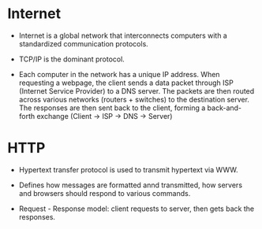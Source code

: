# Internet

- Internet is a global network that interconnects computers with a standardized communication protocols.

- TCP/IP is the dominant protocol.

- Each computer in the network has a unique IP address. When requesting a webpage, the client sends a data packet through ISP (Internet Service Provider) to a DNS server. The packets are then routed across various networks (routers + switches) to the destination server. The responses are then sent back to the client, forming a back-and-forth exchange (Client -> ISP -> DNS -> Server)

# HTTP

- Hypertext transfer protocol is used to transmit hypertext via WWW. 

- Defines how messages are formatted annd transmitted, how servers and browsers should respond to various commands.

- Request - Response model: client requests to server, then gets back the responses.